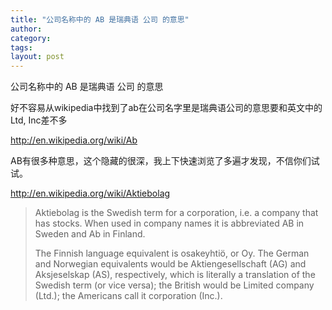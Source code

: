 ```yaml
---
title: "公司名称中的 AB 是瑞典语 公司 的意思"
author:
category: 
tags: 
layout: post
---
```

公司名称中的 AB 是瑞典语 公司 的意思

好不容易从wikipedia中找到了ab在公司名字里是瑞典语公司的意思要和英文中的Ltd, Inc差不多

<a href="http://en.wikipedia.org/wiki/Ab">http://en.wikipedia.org/wiki/Ab</a>

AB有很多种意思，这个隐藏的很深，我上下快速浏览了多遍才发现，不信你们试试。

<a href="http://en.wikipedia.org/wiki/Aktiebolag">http://en.wikipedia.org/wiki/Aktiebolag</a>

<blockquote>

Aktiebolag is the Swedish term for a corporation, i.e. a company that has stocks. When used in company names it is abbreviated AB in Sweden and Ab in Finland.



The Finnish language equivalent is osakeyhtiö, or Oy. The German and Norwegian equivalents would be Aktiengesellschaft (AG) and Aksjeselskap (AS), respectively, which is literally a translation of the Swedish term (or vice versa); the British would be Limited company (Ltd.); the Americans call it corporation (Inc.).

</blockquote>

